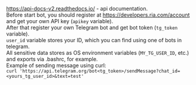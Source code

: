 https://api-docs-v2.readthedocs.io/ - api documentation.  
Before start bot, you should register at https://developers.ria.com/account and get your own API key (`apikey` variable).  
After that register your own Telegram bot and get bot token (`tg_token` variable).  
`user_id` variable stores your ID, which you can find using one of bots in telegram.  
All sensitive data stores as OS environment variables (`MY_TG_USER_ID`, etc.) and exports via .bashrc, for example.  
Example of sending message using curl:  
`curl 'https://api.telegram.org/bot<tg_token>/sendMessage?chat_id=<yours_tg_user_id>&text=test'`
